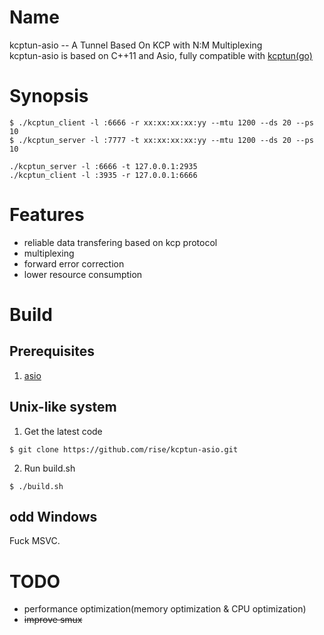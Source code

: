 Name 
====

kcptun-asio -- A Tunnel Based On KCP with N:M Multiplexing  
kcptun-asio is based on C++11 and Asio, fully compatible with [kcptun(go)](https://github.com/xtaci/kcptun)  

Synopsis
========

```
$ ./kcptun_client -l :6666 -r xx:xx:xx:xx:yy --mtu 1200 --ds 20 --ps 10
$ ./kcptun_server -l :7777 -t xx:xx:xx:xx:yy --mtu 1200 --ds 20 --ps 10
```
```
./kcptun_server -l :6666 -t 127.0.0.1:2935
./kcptun_client -l :3935 -r 127.0.0.1:6666
```

Features
========

* reliable data transfering based on kcp protocol  
* multiplexing  
* forward error correction   
* lower resource consumption  

Build
=====

Prerequisites
-------------

1. [asio](https://github.com/chriskohlhoff/asio)

Unix-like system
----------------
1. Get the latest code  
```
$ git clone https://github.com/rise/kcptun-asio.git  
```
2. Run build.sh
```
$ ./build.sh  
```

odd Windows
-----------

Fuck MSVC.
 
TODO   
====

* performance optimization(memory optimization & CPU optimization)   
* ~~improve smux~~   
